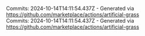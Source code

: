 Commits: 2024-10-14T14:11:54.437Z - Generated via https://github.com/marketplace/actions/artificial-grass
<br>
Commits: 2024-10-14T14:11:54.437Z - Generated via https://github.com/marketplace/actions/artificial-grass
<br>
